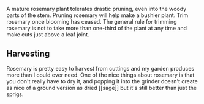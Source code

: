 A mature rosemary plant tolerates drastic pruning, even into the woody parts of the stem.  Pruning rosemary will help make a bushier plant. Trim rosemary once blooming has ceased. The general rule for trimming rosemary is not to take more than one-third of the plant at any time and make cuts just above a leaf joint.  
  
## Harvesting

Rosemary is pretty easy to harvest from cuttings and my garden produces more than I could ever need. One of the nice things about rosemary is that you don't really have to dry it, and popping it into the grinder doesn't create as nice of a ground version as dried [[sage]] but it's still better than just the sprigs. 
  
 